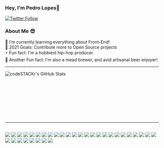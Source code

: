 ### Hey, I'm Pedro Lopes👋
[![Twitter Follow](https://img.shields.io/twitter/follow/devPedroLopes?color=1DA1F2&logo=twitter&style=for-the-badge)](https://twitter.com/intent/follow?original_referer=https://github.com/devPedroLopes&screen_name=devPedroLopes)

### About Me 😎

🤙 I’m currently learning everything about Front-End! 
<br />
🥅 2021 Goals: Contribute more to Open Source projects
<br />
⚡ Fun fact: I'm a hobbiest hip-hop producer.
<br />
🍺 Another Fun fact: I'm also a mead brewer, and avid artisanal beer enjoyer!

--- 
  <img align="left" alt="codeSTACKr's GitHub Stats" src="https://github-readme-stats-zeta-two-13.vercel.app/api?username=PedroLealLopes&show_icons=true&hide_border=true&theme=dracula" />
  <br/>
  
  <br/>
  
  <br/>
  
  <br/>
  
  <br/>
  
  <br/>
  
  <br/>
  
  <br/>
  
  <br/>
  
---
  <br/>


  <img  src="https://img.shields.io/badge/oh_my_zsh-1A2C34?style=for-the-badge&logo=ohmyzsh&logoColor=white" />
  
  <img  src="https://img.shields.io/badge/eslint-3A33D1?style=for-the-badge&logo=eslint&logoColor=white" />
  
  <img  src="https://img.shields.io/badge/VIM-%2311AB00.svg?&style=for-the-badge&logo=vim&logoColor=white" />
  
  <img  src="https://img.shields.io/badge/Visual_Studio_Code-0078D4?style=for-the-badge&logo=visual%20studio%20code&logoColor=white" />
  
  <img  src="https://img.shields.io/badge/mac%20os-000000?style=for-the-badge&logo=apple&logoColor=white" />
  
  <img  src="https://img.shields.io/badge/Windows-0078D6?style=for-the-badge&logo=windows&logoColor=white" />
  
  <img  src="https://img.shields.io/badge/Google_chrome-4285F4?style=for-the-badge&logo=Google-chrome&logoColor=white" />
  

  <img  src="https://img.shields.io/badge/Vercel-000000?style=for-the-badge&logo=vercel&logoColor=white" />

  <img  src="https://img.shields.io/badge/Netlify-00C7B7?style=for-the-badge&logo=netlify&logoColor=white" />
  
  <img  src="https://img.shields.io/badge/Webpack-8DD6F9?style=for-the-badge&logo=Webpack&logoColor=white" />
  
  <img  src="https://img.shields.io/badge/Vuetify-1867C0?style=for-the-badge&logo=vuetify&logoColor=white" />
  
  <img  src="https://img.shields.io/badge/Font_Awesome-339AF0?style=for-the-badge&logo=fontawesome&logoColor=white" />
  
  <img  src="https://img.shields.io/badge/ThreeJs-black?style=for-the-badge&logo=three.js&logoColor=white" />
  
  <img  src="https://img.shields.io/badge/Postman-FF6C37?style=for-the-badge&logo=Postman&logoColor=white" />
  
  <img  src="https://img.shields.io/badge/Git-F05032?style=for-the-badge&logo=git&logoColor=white" />
  
  <img  src="https://img.shields.io/badge/strapi-2e7eea?style=for-the-badge&logo=strapi&logoColor=white" />
  
  <img  src="https://img.shields.io/badge/firebase-ffca28?style=for-the-badge&logo=firebase&logoColor=black" />
  
  <img  src="https://img.shields.io/badge/next.js-000000?style=for-the-badge&logo=nextdotjs&logoColor=white" />
  
  <img  src="https://img.shields.io/badge/nuxt.js-00C58E?style=for-the-badge&logo=nuxtdotjs&logoColor=white" />
  
  <img  src="https://img.shields.io/badge/Apollo%20GraphQL-311C87?&style=for-the-badge&logo=Apollo%20GraphQL&logoColor=white" />
  
  <img  src="https://img.shields.io/badge/Laravel-FF2D20?style=for-the-badge&logo=laravel&logoColor=white" />
  
  <img  src="https://img.shields.io/badge/Material--UI-0081CB?style=for-the-badge&logo=material-ui&logoColor=white" />
  
  <img  src="https://img.shields.io/badge/styled--components-DB7093?style=for-the-badge&logo=styled-components&logoColor=white" />
  
  <img  src="https://img.shields.io/badge/Tailwind_CSS-38B2AC?style=for-the-badge&logo=tailwind-css&logoColor=white" />
  
  <img  src="https://img.shields.io/badge/React-20232A?style=for-the-badge&logo=react&logoColor=61DAFB" />
  
  <img  src="https://img.shields.io/badge/Vue.js-35495E?style=for-the-badge&logo=vuedotjs&logoColor=4FC08D" />
  
  <img  src="https://img.shields.io/badge/Yarn-2C8EBB?style=for-the-badge&logo=yarn&logoColor=white" />
  
  <img  src="https://img.shields.io/badge/Node.js-339933?style=for-the-badge&logo=nodedotjs&logoColor=white" />
  
  <img  src="https://img.shields.io/badge/MySQL-00000F?style=for-the-badge&logo=mysql&logoColor=white" />
  
  <img  src="https://img.shields.io/badge/PostgreSQL-316192?style=for-the-badge&logo=postgresql&logoColor=white" />
  
  <img  src="https://img.shields.io/badge/JavaScript-323330?style=for-the-badge&logo=javascript&logoColor=F7DF1E" />
  
  <img  src="https://img.shields.io/badge/TypeScript-007ACC?style=for-the-badge&logo=typescript&logoColor=white" />
  
  <img  src="https://img.shields.io/badge/PHP-777BB4?style=for-the-badge&logo=php&logoColor=white" />


